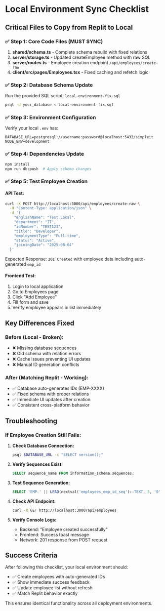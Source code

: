 # Local Environment Sync Checklist

## Critical Files to Copy from Replit to Local

### ✅ Step 1: Core Code Files (MUST SYNC)

1. **shared/schema.ts** - Complete schema rebuild with fixed relations
2. **server/storage.ts** - Updated createEmployee method with raw SQL  
3. **server/routes.ts** - Employee creation endpoint `/api/employees/create-raw`
4. **client/src/pages/Employees.tsx** - Fixed caching and refetch logic

### ✅ Step 2: Database Schema Update

Run the provided SQL script: `local-environment-fix.sql`

```bash
psql -d your_database < local-environment-fix.sql
```

### ✅ Step 3: Environment Configuration

Verify your local `.env` has:
```
DATABASE_URL=postgresql://username:password@localhost:5432/simpleit
NODE_ENV=development
```

### ✅ Step 4: Dependencies Update

```bash
npm install
npm run db:push  # Apply schema changes
```

### ✅ Step 5: Test Employee Creation

#### API Test:
```bash
curl -X POST http://localhost:3000/api/employees/create-raw \
  -H "Content-Type: application/json" \
  -d '{
    "englishName": "Test Local",
    "department": "IT", 
    "idNumber": "TEST123",
    "title": "Developer",
    "employmentType": "Full-time",
    "status": "Active",
    "joiningDate": "2025-08-04"
  }'
```

Expected Response: `201 Created` with employee data including auto-generated `emp_id`

#### Frontend Test:
1. Login to local application
2. Go to Employees page
3. Click "Add Employee"
4. Fill form and save
5. Verify employee appears in list immediately

## Key Differences Fixed

### Before (Local - Broken):
- ❌ Missing database sequences
- ❌ Old schema with relation errors  
- ❌ Cache issues preventing UI updates
- ❌ Manual ID generation conflicts

### After (Matching Replit - Working):
- ✅ Database auto-generates IDs (EMP-XXXX)
- ✅ Fixed schema with proper relations
- ✅ Immediate UI updates after creation
- ✅ Consistent cross-platform behavior

## Troubleshooting

### If Employee Creation Still Fails:

1. **Check Database Connection:**
   ```bash
   psql $DATABASE_URL -c "SELECT version();"
   ```

2. **Verify Sequences Exist:**
   ```sql
   SELECT sequence_name FROM information_schema.sequences;
   ```

3. **Test Sequence Generation:**
   ```sql
   SELECT 'EMP-' || LPAD(nextval('employees_emp_id_seq')::TEXT, 5, '0');
   ```

4. **Check API Endpoint:**
   ```bash
   curl -X GET http://localhost:3000/api/employees
   ```

5. **Verify Console Logs:**
   - Backend: "Employee created successfully"  
   - Frontend: Success toast message
   - Network: 201 response from POST request

## Success Criteria

After following this checklist, your local environment should:
- ✅ Create employees with auto-generated IDs
- ✅ Show immediate success feedback
- ✅ Update employee list without refresh
- ✅ Match Replit behavior exactly

This ensures identical functionality across all deployment environments.
